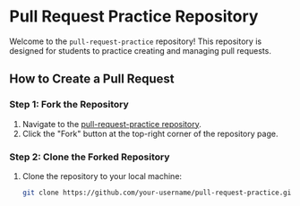 # Pull Request Practice Repository

Welcome to the `pull-request-practice` repository! This repository is designed for students to practice creating and managing pull requests.

## How to Create a Pull Request

### Step 1: Fork the Repository
1. Navigate to the [pull-request-practice repository](https://github.com/buwebdev/pull-request-practice).
2. Click the "Fork" button at the top-right corner of the repository page.

### Step 2: Clone the Forked Repository
1. Clone the repository to your local machine:
   ```bash
   git clone https://github.com/your-username/pull-request-practice.git
